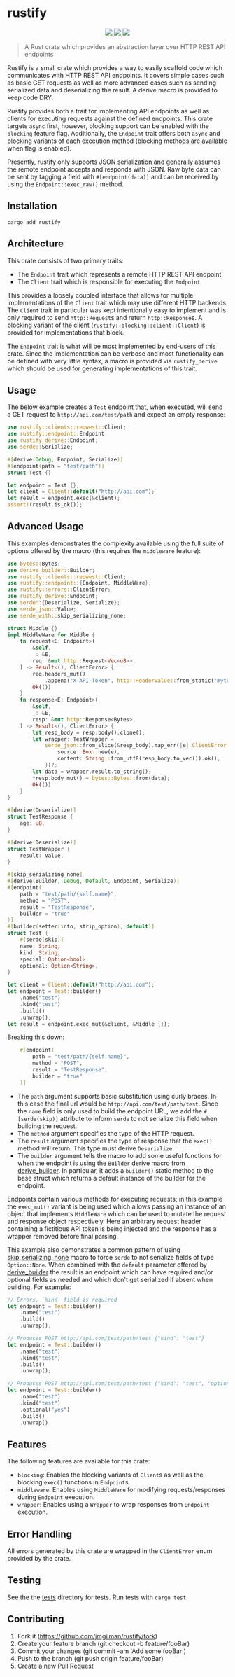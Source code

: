 # rustify

<p align="center">
    <a href="https://github.com/jmgilman/rustify/actions/workflows/validate.yml">
        <img src="https://github.com/jmgilman/rustify/actions/workflows/validate.yml/badge.svg"/>
    </a>
    <a href="https://crates.io/crates/rustify">
        <img src="https://img.shields.io/crates/v/rustify">
    </a>
    <a href="https://docs.rs/rustify">
        <img src="https://img.shields.io/docsrs/rustify" />
    </a>
</p>

> A Rust crate which provides an abstraction layer over HTTP REST API endpoints

Rustify is a small crate which provides a way to easily scaffold code which
communicates with HTTP REST API endpoints. It covers simple cases such as basic
GET requests as well as more advanced cases such as sending serialized data
and deserializing the result. A derive macro is provided to keep code DRY.

Rustify provides both a trait for implementing API endpoints as well as clients
for executing requests against the defined endpoints. This crate targets `async`
first, however, blocking support can be enabled with the `blocking` feature flag.
Additionally, the `Endpoint` trait offers both `async` and blocking variants
of each execution method (blocking methods are available when flag is enabled).

Presently, rustify only supports JSON serialization and generally assumes the
remote endpoint accepts and responds with JSON. Raw byte data can be sent
by tagging a field with `#[endpoint(data)]` and can be received by using the
`Endpoint::exec_raw()` method. 

## Installation

```
cargo add rustify
```

## Architecture

This crate consists of two primary traits:

* The `Endpoint` trait which represents a remote HTTP REST API endpoint
* The `Client` trait which is responsible for executing the `Endpoint`

This provides a loosely coupled interface that allows for multiple
implementations of the `Client` trait which may use different HTTP backends. The 
`Client` trait in particular was kept intentionally easy to implement and is
only required to send `http::Request`s and return `http::Response`s. A blocking
variant of the client (`rustify::blocking::client::Client`) is provided for 
implementations that block. 

The `Endpoint` trait is what will be most implemented by end-users of this
crate. Since the implementation can be verbose and most functionality can be
defined with very little syntax, a macro is provided via `rustify_derive` which
should be used for generating implementations of this trait. 

## Usage

The below example creates a `Test` endpoint that, when executed, will send a GET
request to `http://api.com/test/path` and expect an empty response:

```rust
use rustify::clients::reqwest::Client;
use rustify::endpoint::Endpoint;
use rustify_derive::Endpoint;
use serde::Serialize;

#[derive(Debug, Endpoint, Serialize)]
#[endpoint(path = "test/path")]
struct Test {}

let endpoint = Test {};
let client = Client::default("http://api.com");
let result = endpoint.exec(&client);
assert!(result.is_ok());
```

## Advanced Usage

This examples demonstrates the complexity available using the full suite of
options offered by the macro (this requires the `middleware` feature):

```rust
use bytes::Bytes;
use derive_builder::Builder;
use rustify::clients::reqwest::Client;
use rustify::endpoint::{Endpoint, MiddleWare};
use rustify::errors::ClientError;
use rustify_derive::Endpoint;
use serde::{Deserialize, Serialize};
use serde_json::Value;
use serde_with::skip_serializing_none;

struct Middle {}
impl MiddleWare for Middle {
    fn request<E: Endpoint>(
        &self,
        _: &E,
        req: &mut http::Request<Vec<u8>>,
    ) -> Result<(), ClientError> {
        req.headers_mut()
            .append("X-API-Token", http::HeaderValue::from_static("mytoken"));
        Ok(())
    }
    fn response<E: Endpoint>(
        &self,
        _: &E,
        resp: &mut http::Response<Bytes>,
    ) -> Result<(), ClientError> {
        let resp_body = resp.body().clone();
        let wrapper: TestWrapper =
            serde_json::from_slice(&resp_body).map_err(|e| ClientError::ResponseParseError {
                source: Box::new(e),
                content: String::from_utf8(resp_body.to_vec()).ok(),
            })?;
        let data = wrapper.result.to_string();
        *resp.body_mut() = bytes::Bytes::from(data);
        Ok(())
    }
}

#[derive(Deserialize)]
struct TestResponse {
    age: u8,
}

#[derive(Deserialize)]
struct TestWrapper {
    result: Value,
}

#[skip_serializing_none]
#[derive(Builder, Debug, Default, Endpoint, Serialize)]
#[endpoint(
    path = "test/path/{self.name}",
    method = "POST",
    result = "TestResponse",
    builder = "true"
)]
#[builder(setter(into, strip_option), default)]
struct Test {
    #[serde(skip)]
    name: String,
    kind: String,
    special: Option<bool>,
    optional: Option<String>,
}

let client = Client::default("http://api.com");
let endpoint = Test::builder()
    .name("test")
    .kind("test")
    .build()
    .unwrap();
let result = endpoint.exec_mut(&client, &Middle {});
```

Breaking this down:

```rust
    #[endpoint(
        path = "test/path/{self.name}",
        method = "POST",
        result = "TestResponse",
        builder = "true"
    )]
```

* The `path` argument supports basic substitution using curly braces. In this 
case the final url would be `http://api.com/test/path/test`. Since the `name` 
field is only used to build the endpoint URL, we add the `#[serde(skip)]` 
attribute to inform `serde` to not serialize this field when building the 
request.
* The `method` argument specifies the type of the HTTP request. 
* The `result` argument specifies the type of response that the `exec()` 
method will return. This type must derive `Deserialize`. 
* The `builder` argument tells the macro to add some useful functions for when
the endpoint is using the `Builder` derive macro from [derive_builder][1]. In
particular, it adds a `builder()` static method to the base struct which returns
a default instance of the builder for the endpoint.

Endpoints contain various methods for executing requests; in this example the
`exec_mut()` variant is being used which allows passing an instance of an 
object that implements `MiddleWare` which can be used to mutate the request and
response object respectively. Here an arbitrary request header containing a
fictitious API token is being injected and the response has a wrapper removed
before final parsing.  

This example also demonstrates a common pattern of using 
[skip_serializing_none][2] macro to force `serde` to not serialize fields of 
type `Option::None`. When combined with the `default` parameter offered by 
[derive_builder][1] the result is an endpoint which can have required and/or 
optional fields as needed and which don't get serialized if absent when 
building. For example:

```rust
// Errors, `kind` field is required
let endpoint = Test::builder()
    .name("test")
    .build()
    .unwrap();

// Produces POST http://api.com/test/path/test {"kind": "test"}
let endpoint = Test::builder()
    .name("test")
    .kind("test")
    .build()
    .unwrap();

// Produces POST http://api.com/test/path/test {"kind": "test", "optional": "yes"}
let endpoint = Test::builder()
    .name("test")
    .kind("test")
    .optional("yes")
    .build()
    .unwrap()
```

## Features
The following features are available for this crate:

* `blocking`: Enables the blocking variants of `Client`s as well as the blocking
   `exec()` functions in `Endpoint`s. 
* `middleware`: Enables using `MiddleWare` for modifying requests/responses
  during `Endpoint` execution.
* `wrapper`: Enables using a `Wrapper` to wrap responses from `Endpoint`
  execution.

## Error Handling

All errors generated by this crate are wrapped in the `ClientError` enum
provided by the crate.

## Testing

See the the [tests](tests) directory for tests. Run tests with
`cargo test`. 

## Contributing

1. Fork it (https://github.com/jmgilman/rustify/fork)
2. Create your feature branch (git checkout -b feature/fooBar)
3. Commit your changes (git commit -am 'Add some fooBar')
4. Push to the branch (git push origin feature/fooBar)
5. Create a new Pull Request

[1]: https://docs.rs/derive_builder/latest/derive_builder/
[2]: https://docs.rs/serde_with/1.9.4/serde_with/attr.skip_serializing_none.html
